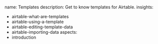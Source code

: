 name: Templates
description: Get to know templates for Airtable.
insights:
  - airtable-what-are-templates
  - airtable-using-a-template
  - airtable-editing-template-data
  - airtable-importing-data
aspects:
  - introduction
 
